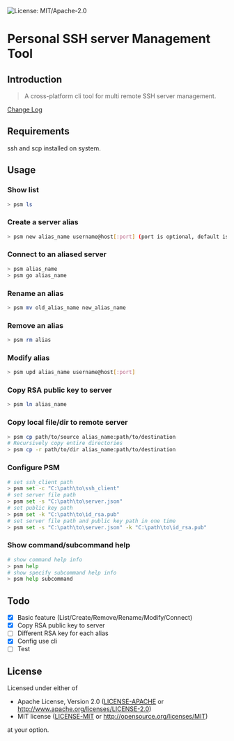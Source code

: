 ![License: MIT/Apache-2.0](https://img.shields.io/badge/license-MIT%2FApache--2.0-orange.svg)

# Personal SSH server Management Tool

## Introduction

> A cross-platform cli tool for multi remote SSH server management.

[Change Log](CHANGELOG.md)

## Requirements

ssh and scp installed on system.

## Usage

### Show list

```bash
> psm ls
```

### Create a server alias

```bash
> psm new alias_name username@host[:port] (port is optional, default is 22)
```

### Connect to an aliased server

```bash
> psm alias_name
> psm go alias_name
```

### Rename an alias

```bash
> psm mv old_alias_name new_alias_name
```

### Remove an alias

```bash
> psm rm alias
```

### Modify alias

```bash
> psm upd alias_name username@host[:port] 
```

### Copy RSA public key to server


```bash
> psm ln alias_name
```

### Copy local file/dir to remote server


```bash
> psm cp path/to/source alias_name:path/to/destination
# Recursively copy entire directories
> psm cp -r path/to/dir alias_name:path/to/destination
```

### Configure PSM

```bash
# set ssh_client path
> psm set -c "C:\path\to\ssh_client" 
# set server file path 
> psm set -s "C:\path\to\server.json" 
# set public key path
> psm set -k "C:\path\to\id_rsa.pub" 
# set server file path and public key path in one time
> psm set -s "C:\path\to\server.json" -k "C:\path\to\id_rsa.pub"   
```

### Show command/subcommand help

```bash
# show command help info
> psm help  
# show specify subcommand help info
> psm help subcommand  
```

## Todo

- [x] Basic feature (List/Create/Remove/Rename/Modify/Connect)
- [x] Copy RSA public key to server
- [ ] Different RSA key for each alias
- [x] Config use cli
- [ ] Test

## License

Licensed under either of

* Apache License, Version 2.0
  ([LICENSE-APACHE](LICENSE-APACHE) or http://www.apache.org/licenses/LICENSE-2.0)
* MIT license
  ([LICENSE-MIT](LICENSE-MIT) or http://opensource.org/licenses/MIT)

at your option.
